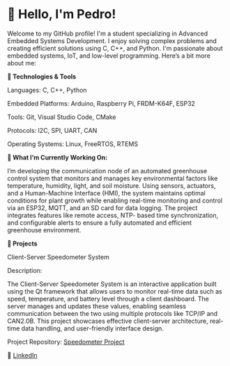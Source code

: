 # 👋 Hello, I'm Pedro!

Welcome to my GitHub profile! I'm a student specializing in Advanced Embedded Systems Development. I enjoy solving complex problems and creating efficient solutions using C, C++, and Python. I'm passionate about embedded systems, IoT, and low-level programming. Here’s a bit more about me:

**🔧 Technologies & Tools**

Languages: C, C++, Python

Embedded Platforms: Arduino, Raspberry Pi, FRDM-K64F, ESP32

Tools: Git, Visual Studio Code, CMake

Protocols: I2C, SPI, UART, CAN

Operating Systems: Linux, FreeRTOS, RTEMS


**🌱 What I’m Currently Working On:**

I’m developing the communication node of an automated greenhouse control system that monitors and manages key environmental factors like temperature, humidity, light, and soil moisture. Using sensors, actuators, and a Human-Machine Interface (HMI), the system maintains optimal conditions for plant growth while enabling real-time monitoring and control via an ESP32, MQTT, and an SD card for data logging. The project integrates features like remote access, NTP-	based time synchronization, and configurable alerts to ensure a fully automated and efficient greenhouse environment.

 	


**🚀 Projects**

Client-Server Speedometer System 

Description:

The Client-Server Speedometer System is an interactive application built using the Qt framework that allows users to monitor real-time data such as speed, temperature, and battery level through a client dashboard. The server manages and updates these values, enabling seamless communication between the two using multiple protocols like TCP/IP and CAN2.0B. This project showcases effective client-server architecture, real-time data handling, and user-friendly interface design.

Project Repository: [Speedometer Project](https://github.com/peddel/Speedometer-Project)




💼 [LinkedIn](https://www.linkedin.com/in/pedro-balija-b294b9305/)
